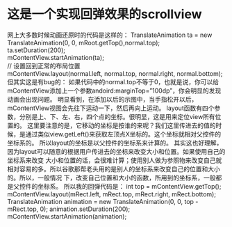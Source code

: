 # 这是一个实现回弹效果的scrollview


  网上大多数时候动画还原时的代码是这样的：
     TranslateAnimation ta = new TranslateAnimation(0, 0, mRoot.getTop(),normal.top);    
     ta.setDuration(200);    
     mContentView.startAnimation(ta);    
     // 设置回到正常的布局位置    
     mContentView.layout(normal.left, normal.top, normal.right, normal.bottom);   
  但其实这是有bug的：
  如果代码中的normal.top不等于0，也就是说，你可以给mContentView添加上一个参数andoird:marginTop=”100dp”，你会明显的发现动画会出现问题。
  明显看到，在添加以后的示图中，当手指松开以后，mContentView视图会先往下运动一下，然后再向上运动。
  layout函数有四个参数，分别是上、下、左、右，四个点的坐标。很明显，这是用来定位view所有位置的。
  这里要注意的是，它移动的坐标是按谁的来呢？我们这里传进去的值的时候，是通过类似view.getLeft()来获取左顶点X坐标的。这个坐标就相对父控件的坐标系的。
  所以layout的坐标是以父控件的坐标系来计算的。 其实这也好理解，因为layout可以随意的根据用户传进去的坐标来改变大小和位置。如果使用自己的坐标系来改变
  大小和位置的话，会很难计算；使用别人做为参照物来改变自己就相对容易的多。所以谷歌那帮老头用的是别人的坐标系来改变自己的位置和大小的。所以，一般情况
  下，改变自己位置和大小的函数，所用到的坐标系，一般都是父控件的坐标系。
  所以我的回弹代码是：
     int top = mContentView.getTop();
     mContentView.layout(mRect.left, mRect.top, mRect.right, mRect.bottom);
     TranslateAnimation animation = new TranslateAnimation(0, 0, top - mRect.top, 0);
     animation.setDuration(200);
     mContentView.startAnimation(animation);
